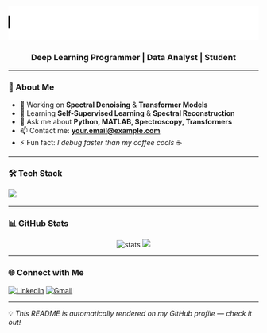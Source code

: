 <p align="center">
  <img src="./animated_title.svg" alt="Hi, I'm Zhangnannan" />
</p>
<h3 align="center">Deep Learning Programmer | Data Analyst | Student</h3>

---

### 🚀 About Me  
- 🔭 Working on **Spectral Denoising** & **Transformer Models**  
- 🌱 Learning **Self-Supervised Learning** & **Spectral Reconstruction**  
- 💬 Ask me about **Python, MATLAB, Spectroscopy, Transformers**  
- 📫 Contact me: **your.email@example.com**  
- ⚡ Fun fact: *I debug faster than my coffee cools* ☕

---

### 🛠 Tech Stack  
<p align="left">
  <img src="https://skillicons.dev/icons?i=python,pytorch,tensorflow,matlab,linux,git,docker" />
</p>

---

### 📊 GitHub Stats  
<p align="center">
  <img src="https://github-readme-stats.vercel.app/api?username=Zhangnannan&show_icons=true&theme=tokyonight" alt="stats" height="165"/>
  <img src="https://github-readme-stats.vercel.app/api/top-langs/?username=Zhangnannan&layout=compact&theme=tokyonight" height="165"/>
</p>

---

### 🌐 Connect with Me  
<p align="left">
  <a href="https://linkedin.com/in/your-linkedin" target="blank">
    <img align="center" src="https://skillicons.dev/icons?i=linkedin" alt="LinkedIn"/>
  </a>
  <a href="mailto:your.email@example.com" target="blank">
    <img align="center" src="https://skillicons.dev/icons?i=gmail" alt="Gmail"/>
  </a>
</p>

---

💡 *This README is automatically rendered on my GitHub profile — check it out!*  
